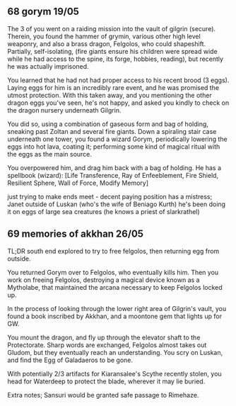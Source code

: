 ## 68 gorym 19/05
The 3 of you went on a raiding mission into the vault of gilgrin (secure).
Therein, you found the hammer of grymin, various other high level weaponry, and also a brass dragon, Felgolos, who could shapeshift.
Partially, self-isolating, (fire giants ensure his children were spread wide while he had access to the spine, its forge, hobbies, reading), but recently he was actually imprisoned.

You learned that he had not had proper access to his recent brood (3 eggs). Laying eggs for him is an incredibly rare event, and he was promised the utmost protection.
With this taken away, and you mentioning the other dragon eggs you've seen, he's not happy, and asked you kindly to check on the dragon nursery underneath Gilgrin.

You did so, using a combination of gaseous form and bag of holding, sneaking past Zoltan and several fire giants. Down a spiraling stair case underneath one tower, you found a wizard Gorym, periodically lowering the eggs into hot lava, coating it; performing some kind of magical ritual with the eggs as the main source.

You overpowered him, and drag him back with a bag of holding.
He has a spellbook (wizard): [Life Transference, Ray of Enfeeblement, Fire Shield, Resilient Sphere, Wall of Force, Modify Memory]

just trying to make ends meet - decent paying position
has a mistress; Janet outside of Luskan (who's the wife of Beniago Kurth)
he's been doing it on eggs of large sea creatures (he knows a priest of slarkrathel)

## 69 memories of akkhan 26/05
TL;DR south end explored to try to free felgolos, then returning egg from outside.

You returned Gorym over to Felgolos, who eventually kills him. Then you work on freeing Felgolos, destroying a magical device known as a Mytholabe, that maintained the arcana necessary to keep Felgolos locked up.

In the process of looking through the lower right area of Gilgrin's vault, you found a book inscribed by Akkhan, and a moontone gem that lights up for GW.

You mount the dragon, and fly up through the elevator shaft to the Protectorate. Sharp words are exchanged, Felgolos almost takes out Gludom, but they eventually reach an understanding. You scry on Luskan, and find the Egg of Galadaeros to be gone.

With potentially 2/3 artifacts for Kiaransalee's Scythe recently stolen, you head for Waterdeep to protect the blade, wherever it may lie buried.

Extra notes; Sansuri would be granted safe passage to Rimehaze.
